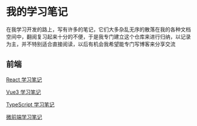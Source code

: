 # 我的学习笔记

在我学习开发的路上，写有许多的笔记，它们大多杂乱无序的散落在我的各种文档空间中，翻阅复习起来十分的不便，于是我专门建立这个仓库来进行归纳，以记录为主，并不特别适合直接阅读，以后有机会我希望能专门写博客来分享交流

## 前端

[React 学习笔记](React/README.md)

[Vue3 学习笔记](Vue/Vue3入门.md)

[TypeScript 学习笔记](TypeScript/README.md)

[微前端学习笔记](MicroFrontends/README.md)
